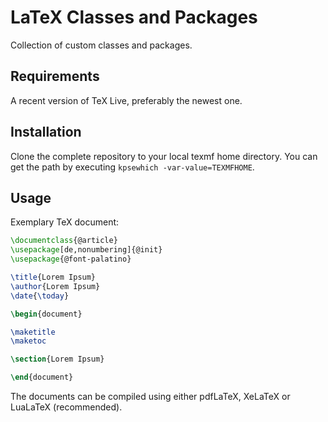 # LaTeX Classes and Packages

Collection of custom classes and packages.

## Requirements

A recent version of TeX Live, preferably the newest one.

## Installation

Clone the complete repository to your local texmf home directory.
You can get the path by executing `kpsewhich -var-value=TEXMFHOME`.

## Usage

Exemplary TeX document:

```latex
\documentclass{@article}
\usepackage[de,nonumbering]{@init}
\usepackage{@font-palatino}

\title{Lorem Ipsum}
\author{Lorem Ipsum}
\date{\today}

\begin{document}

\maketitle
\maketoc

\section{Lorem Ipsum}

\end{document}
```

The documents can be compiled using either pdfLaTeX, XeLaTeX or LuaLaTeX (recommended).
